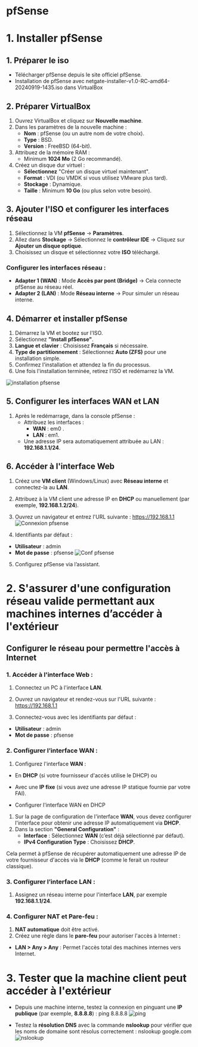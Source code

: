 # pfSense

# 1. Installer pfSense

## 1. Préparer le iso 
- Télécharger pfSense depuis le site officiel pfSense.
- Installation de pfSense avec netgate-installer-v1.0-RC-amd64-20240919-1435.iso dans VirtualBox

## 2. Préparer VirtualBox

1. Ouvrez VirtualBox et cliquez sur **Nouvelle machine**.
2. Dans les paramètres de la nouvelle machine :
   - **Nom** : pfSense (ou un autre nom de votre choix).
   - **Type** : BSD.
   - **Version** : FreeBSD (64-bit).
3. Attribuez de la mémoire RAM :
   - Minimum **1024 Mo** (2 Go recommandé).
4. Créez un disque dur virtuel :
   - **Sélectionnez** "Créer un disque virtuel maintenant".
   - **Format** : VDI (ou VMDK si vous utilisez VMware plus tard).
   - **Stockage** : Dynamique.
   - **Taille** : Minimum **10 Go** (ou plus selon votre besoin).

## 3. Ajouter l'ISO et configurer les interfaces réseau

1. Sélectionnez la VM **pfSense** → **Paramètres**.
2. Allez dans **Stockage** → Sélectionnez le **contrôleur IDE** → Cliquez sur **Ajouter un disque optique**.
3. Choisissez un disque et sélectionnez votre **ISO** téléchargé.

### Configurer les interfaces réseau :
- **Adapter 1 (WAN)** : Mode **Accès par pont (Bridge)** → Cela connecte pfSense au réseau réel.
- **Adapter 2 (LAN)** : Mode **Réseau interne** → Pour simuler un réseau interne.

## 4. Démarrer et installer pfSense

1. Démarrez la VM et bootez sur l'ISO.
2. Sélectionnez **"Install pfSense"**.
3. **Langue et clavier** : Choisissez **Français** si nécessaire.
4. **Type de partitionnement** : Sélectionnez **Auto (ZFS)** pour une installation simple.
5. Confirmez l'installation et attendez la fin du processus.
6. Une fois l'installation terminée, retirez l'ISO et redémarrez la VM.

![installation pfsense](https://github.com/KAOUTARBAH/pfSense/blob/main/images/installation-pfsense.png)

## 5. Configurer les interfaces WAN et LAN

1. Après le redémarrage, dans la console pfSense :
   - Attribuez les interfaces :
     - **WAN** : em0 .
     - **LAN** : em1.
   - Une adresse IP sera automatiquement attribuée au LAN : **192.168.1.1/24**.

## 6. Accéder à l'interface Web

1. Créez une **VM client** (Windows/Linux) avec **Réseau interne** et connectez-la au **LAN**.
2. Attribuez à la VM client une adresse IP en **DHCP** ou manuellement (par exemple, **192.168.1.2/24**).
3. Ouvrez un navigateur et entrez l'URL suivante : https://192.168.1.1
![Connexion pfsense](https://github.com/KAOUTARBAH/pfSense/blob/main/images/connPf.png)

4. Identifiants par défaut :
- **Utilisateur** : admin
- **Mot de passe** : pfsense
![Conf pfsense](https://github.com/KAOUTARBAH/pfSense/blob/main/images/confPfsense.png)

5. Configurez pfSense via l’assistant.

# 2. S'assurer d'une configuration réseau valide permettant aux machines internes d’accéder à l'extérieur
## Configurer le réseau pour permettre l'accès à Internet

### 1. Accéder à l'interface Web :
1. Connectez un PC à l'interface **LAN**.
2. Ouvrez un navigateur et rendez-vous sur l'URL suivante :  
https://192.168.1.1

3. Connectez-vous avec les identifiants par défaut :
- **Utilisateur** : admin
- **Mot de passe** : pfsense

### 2. Configurer l’interface WAN :
1. Configurez l'interface **WAN** :
- En **DHCP** (si votre fournisseur d'accès utilise le DHCP) ou
- Avec une **IP fixe** (si vous avez une adresse IP statique fournie par votre FAI).

- Configurer l'interface WAN en DHCP
1. Sur la page de configuration de l'interface **WAN**, vous devez configurer l'interface pour obtenir une adresse IP automatiquement via **DHCP**.
2. Dans la section **"General Configuration"** :
   - **Interface** : Sélectionnez **WAN** (c’est déjà sélectionné par défaut).
   - **IPv4 Configuration Type** : Choisissez **DHCP**.
   
Cela permet à pfSense de récupérer automatiquement une adresse IP de votre fournisseur d'accès via le **DHCP** (comme le ferait un routeur classique).

### 3. Configurer l’interface LAN :
1. Assignez un réseau interne pour l'interface **LAN**, par exemple **192.168.1.1/24**.

### 4. Configurer NAT et Pare-feu :
1. **NAT automatique** doit être activé.
2. Créez une règle dans le **pare-feu** pour autoriser l'accès à Internet :
- **LAN > Any > Any** : Permet l'accès total des machines internes vers Internet.

# 3. Tester que la machine client peut accéder à l'extérieur
- Depuis une machine interne, testez la connexion en pinguant une **IP publique** (par exemple, **8.8.8.8**) :
ping 8.8.8.8
![ping](https://github.com/KAOUTARBAH/pfSense/blob/main/images/ping8.png)

- Testez la **résolution DNS** avec la commande **nslookup** pour vérifier que les noms de domaine sont résolus correctement :
nslookup google.com
![nslookup](https://github.com/KAOUTARBAH/pfSense/blob/main/images/nslookup.png)


















